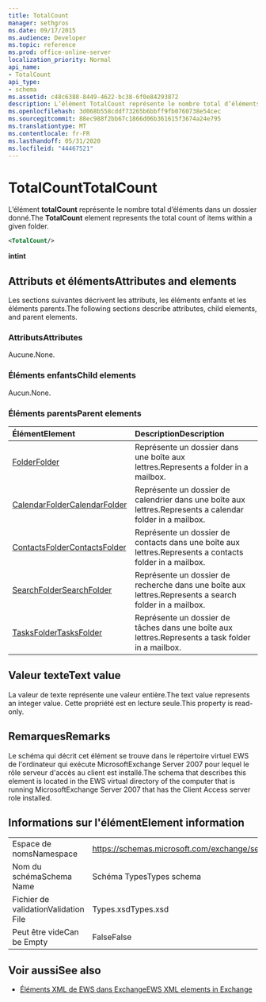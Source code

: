 ```yaml
---
title: TotalCount
manager: sethgros
ms.date: 09/17/2015
ms.audience: Developer
ms.topic: reference
ms.prod: office-online-server
localization_priority: Normal
api_name:
- TotalCount
api_type:
- schema
ms.assetid: c48c6388-8449-4622-bc38-6f0e84293872
description: L’élément TotalCount représente le nombre total d’éléments dans un dossier donné.
ms.openlocfilehash: 3d068b558cddf73265b6bbff9fb0760738e54cec
ms.sourcegitcommit: 88ec988f2bb67c1866d06b361615f3674a24e795
ms.translationtype: MT
ms.contentlocale: fr-FR
ms.lasthandoff: 05/31/2020
ms.locfileid: "44467521"
---
```

# <a name="totalcount"></a><span data-ttu-id="a3225-103">TotalCount</span><span class="sxs-lookup"><span data-stu-id="a3225-103">TotalCount</span></span>

<span data-ttu-id="a3225-104">L’élément **totalCount** représente le nombre total d’éléments dans un dossier donné.</span><span class="sxs-lookup"><span data-stu-id="a3225-104">The **TotalCount** element represents the total count of items within a given folder.</span></span> 
  
```xml
<TotalCount/>
```

 <span data-ttu-id="a3225-105">**int**</span><span class="sxs-lookup"><span data-stu-id="a3225-105">**int**</span></span>
## <a name="attributes-and-elements"></a><span data-ttu-id="a3225-106">Attributs et éléments</span><span class="sxs-lookup"><span data-stu-id="a3225-106">Attributes and elements</span></span>

<span data-ttu-id="a3225-107">Les sections suivantes décrivent les attributs, les éléments enfants et les éléments parents.</span><span class="sxs-lookup"><span data-stu-id="a3225-107">The following sections describe attributes, child elements, and parent elements.</span></span>
  
### <a name="attributes"></a><span data-ttu-id="a3225-108">Attributs</span><span class="sxs-lookup"><span data-stu-id="a3225-108">Attributes</span></span>

<span data-ttu-id="a3225-109">Aucune.</span><span class="sxs-lookup"><span data-stu-id="a3225-109">None.</span></span>
  
### <a name="child-elements"></a><span data-ttu-id="a3225-110">Éléments enfants</span><span class="sxs-lookup"><span data-stu-id="a3225-110">Child elements</span></span>

<span data-ttu-id="a3225-111">Aucun.</span><span class="sxs-lookup"><span data-stu-id="a3225-111">None.</span></span>
  
### <a name="parent-elements"></a><span data-ttu-id="a3225-112">Éléments parents</span><span class="sxs-lookup"><span data-stu-id="a3225-112">Parent elements</span></span>

|<span data-ttu-id="a3225-113">**Élément**</span><span class="sxs-lookup"><span data-stu-id="a3225-113">**Element**</span></span>|<span data-ttu-id="a3225-114">**Description**</span><span class="sxs-lookup"><span data-stu-id="a3225-114">**Description**</span></span>|
|:-----|:-----|
|[<span data-ttu-id="a3225-115">Folder</span><span class="sxs-lookup"><span data-stu-id="a3225-115">Folder</span></span>](folder.md) <br/> |<span data-ttu-id="a3225-116">Représente un dossier dans une boîte aux lettres.</span><span class="sxs-lookup"><span data-stu-id="a3225-116">Represents a folder in a mailbox.</span></span>  <br/> |
|[<span data-ttu-id="a3225-117">CalendarFolder</span><span class="sxs-lookup"><span data-stu-id="a3225-117">CalendarFolder</span></span>](calendarfolder.md) <br/> |<span data-ttu-id="a3225-118">Représente un dossier de calendrier dans une boîte aux lettres.</span><span class="sxs-lookup"><span data-stu-id="a3225-118">Represents a calendar folder in a mailbox.</span></span>  <br/> |
|[<span data-ttu-id="a3225-119">ContactsFolder</span><span class="sxs-lookup"><span data-stu-id="a3225-119">ContactsFolder</span></span>](contactsfolder.md) <br/> |<span data-ttu-id="a3225-120">Représente un dossier de contacts dans une boîte aux lettres.</span><span class="sxs-lookup"><span data-stu-id="a3225-120">Represents a contacts folder in a mailbox.</span></span>  <br/> |
|[<span data-ttu-id="a3225-121">SearchFolder</span><span class="sxs-lookup"><span data-stu-id="a3225-121">SearchFolder</span></span>](searchfolder.md) <br/> |<span data-ttu-id="a3225-122">Représente un dossier de recherche dans une boîte aux lettres.</span><span class="sxs-lookup"><span data-stu-id="a3225-122">Represents a search folder in a mailbox.</span></span>  <br/> |
|[<span data-ttu-id="a3225-123">TasksFolder</span><span class="sxs-lookup"><span data-stu-id="a3225-123">TasksFolder</span></span>](tasksfolder.md) <br/> |<span data-ttu-id="a3225-124">Représente un dossier de tâches dans une boîte aux lettres.</span><span class="sxs-lookup"><span data-stu-id="a3225-124">Represents a task folder in a mailbox.</span></span>  <br/> |
   
## <a name="text-value"></a><span data-ttu-id="a3225-125">Valeur texte</span><span class="sxs-lookup"><span data-stu-id="a3225-125">Text value</span></span>

<span data-ttu-id="a3225-126">La valeur de texte représente une valeur entière.</span><span class="sxs-lookup"><span data-stu-id="a3225-126">The text value represents an integer value.</span></span> <span data-ttu-id="a3225-127">Cette propriété est en lecture seule.</span><span class="sxs-lookup"><span data-stu-id="a3225-127">This property is read-only.</span></span>
  
## <a name="remarks"></a><span data-ttu-id="a3225-128">Remarques</span><span class="sxs-lookup"><span data-stu-id="a3225-128">Remarks</span></span>

<span data-ttu-id="a3225-129">Le schéma qui décrit cet élément se trouve dans le répertoire virtuel EWS de l'ordinateur qui exécute MicrosoftExchange Server 2007 pour lequel le rôle serveur d'accès au client est installé.</span><span class="sxs-lookup"><span data-stu-id="a3225-129">The schema that describes this element is located in the EWS virtual directory of the computer that is running MicrosoftExchange Server 2007 that has the Client Access server role installed.</span></span>
  
## <a name="element-information"></a><span data-ttu-id="a3225-130">Informations sur l'élément</span><span class="sxs-lookup"><span data-stu-id="a3225-130">Element information</span></span>

|||
|:-----|:-----|
|<span data-ttu-id="a3225-131">Espace de noms</span><span class="sxs-lookup"><span data-stu-id="a3225-131">Namespace</span></span>  <br/> |https://schemas.microsoft.com/exchange/services/2006/types  <br/> |
|<span data-ttu-id="a3225-132">Nom du schéma</span><span class="sxs-lookup"><span data-stu-id="a3225-132">Schema Name</span></span>  <br/> |<span data-ttu-id="a3225-133">Schéma Types</span><span class="sxs-lookup"><span data-stu-id="a3225-133">Types schema</span></span>  <br/> |
|<span data-ttu-id="a3225-134">Fichier de validation</span><span class="sxs-lookup"><span data-stu-id="a3225-134">Validation File</span></span>  <br/> |<span data-ttu-id="a3225-135">Types.xsd</span><span class="sxs-lookup"><span data-stu-id="a3225-135">Types.xsd</span></span>  <br/> |
|<span data-ttu-id="a3225-136">Peut être vide</span><span class="sxs-lookup"><span data-stu-id="a3225-136">Can be Empty</span></span>  <br/> |<span data-ttu-id="a3225-137">False</span><span class="sxs-lookup"><span data-stu-id="a3225-137">False</span></span>  <br/> |
   
## <a name="see-also"></a><span data-ttu-id="a3225-138">Voir aussi</span><span class="sxs-lookup"><span data-stu-id="a3225-138">See also</span></span>



- [<span data-ttu-id="a3225-139">Éléments XML de EWS dans Exchange</span><span class="sxs-lookup"><span data-stu-id="a3225-139">EWS XML elements in Exchange</span></span>](ews-xml-elements-in-exchange.md)

